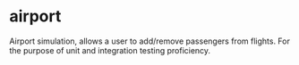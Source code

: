 # airport
Airport simulation, allows a user to add/remove passengers from flights. For the purpose of unit and integration testing proficiency. 
